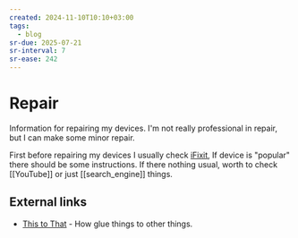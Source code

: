 ```yaml
---
created: 2024-11-10T10:10+03:00
tags:
  - blog
sr-due: 2025-07-21
sr-interval: 7
sr-ease: 242
---
```


# Repair

Information for repairing my devices. I'm not really professional in repair, but
I can make some minor repair.

First before repairing my devices I usually check
[iFixit](https://www.ifixit.com/), If device is "popular" there should be some
instructions. If there nothing usual, worth to check [[YouTube]] or just
[[search_engine]] things.

## External links

- [This to That](http://www.thistothat.com/) - How glue things to other things.
